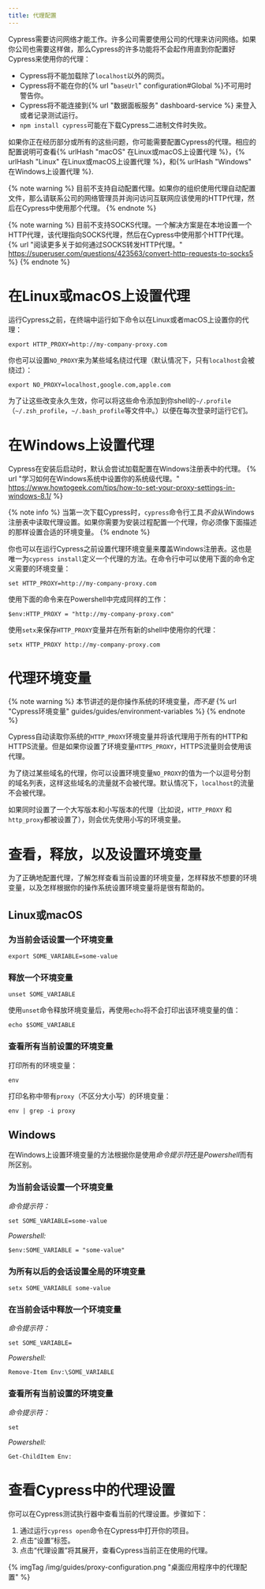 ```yaml
---
title: 代理配置
---
```


Cypress需要访问网络才能工作。许多公司需要使用公司的代理来访问网络。如果你公司也需要这样做，那么Cypress的许多功能将不会起作用直到你配置好Cypress来使用你的代理：

* Cypress将不能加载除了`localhost`以外的网页。
* Cypress将不能在你的{% url "`baseUrl`" configuration#Global %}不可用时警告你。
* Cypress将不能连接到{% url "数据面板服务" dashboard-service %} 来登入或者记录测试运行。
* `npm install cypress`可能在下载Cypress二进制文件时失败。

如果你正在经历部分或所有的这些问题，你可能需要配置Cypress的代理。相应的配置说明可查看{% urlHash "macOS" 在Linux或macOS上设置代理 %}，{% urlHash "Linux" 在Linux或macOS上设置代理 %}，和{% urlHash "Windows" 在Windows上设置代理 %}.

{% note warning %}
目前不支持自动配置代理。如果你的组织使用代理自动配置文件，那么请联系公司的网络管理员并询问访问互联网应该使用的HTTP代理，然后在Cypress中使用那个代理。
{% endnote %}

{% note warning %}
目前不支持SOCKS代理。一个解决方案是在本地设置一个HTTP代理，该代理指向SOCKS代理，然后在Cypress中使用那个HTTP代理。 {% url "阅读更多关于如何通过SOCKS转发HTTP代理。" https://superuser.com/questions/423563/convert-http-requests-to-socks5 %}
{% endnote %}

# 在Linux或macOS上设置代理

运行Cypress之前，在终端中运行如下命令以在Linux或者macOS上设置你的代理：

```shell
export HTTP_PROXY=http://my-company-proxy.com
```

你也可以设置`NO_PROXY`来为某些域名绕过代理（默认情况下，只有`localhost`会被绕过）：

```shell
export NO_PROXY=localhost,google.com,apple.com
```

为了让这些改变永久生效，你可以将这些命令添加到你shell的`~/.profile`（`~/.zsh_profile`，`~/.bash_profile`等文件中。）以便在每次登录时运行它们。

# 在Windows上设置代理

Cypress在安装后启动时，默认会尝试加载配置在Windows注册表中的代理。 {% url "学习如何在Windows系统中设置你的系统级代理。" https://www.howtogeek.com/tips/how-to-set-your-proxy-settings-in-windows-8.1/ %}

{% note info %}
当第一次下载Cypress时，`cypress`命令行工具*不会*从Windows注册表中读取代理设置。如果你需要为安装过程配置一个代理，你必须像下面描述的那样设置合适的环境变量。
{% endnote %}

你也可以在运行Cypress之前设置代理环境变量来覆盖Windows注册表。这也是唯一为`cypress install`定义一个代理的方法。在命令行中可以使用下面的命令定义需要的环境变量：

```shell
set HTTP_PROXY=http://my-company-proxy.com
```

使用下面的命令来在Powershell中完成同样的工作：

```shell
$env:HTTP_PROXY = "http://my-company-proxy.com"
```

使用`setx`来保存`HTTP_PROXY`变量并在所有新的shell中使用你的代理：

```shell
setx HTTP_PROXY http://my-company-proxy.com
```

# 代理环境变量

{% note warning %}
本节讲述的是你操作系统的环境变量，*而不是* {% url "Cypress环境变量" guides/guides/environment-variables %}
{% endnote %}

Cypress自动读取你系统的`HTTP_PROXY`环境变量并将该代理用于所有的HTTP和HTTPS流量。但是如果你设置了环境变量`HTTPS_PROXY`，HTTPS流量则会使用该代理。

为了绕过某些域名的代理，你可以设置环境变量`NO_PROXY`的值为一个以逗号分割的域名列表，这样这些域名的流量就不会被代理。默认情况下，`localhost`的流量不会被代理。

如果同时设置了一个大写版本和小写版本的代理（比如说，`HTTP_PROXY` 和 `http_proxy`都被设置了），则会优先使用小写的环境变量。

# 查看，释放，以及设置环境变量

为了正确地配置代理，了解怎样查看当前设置的环境变量，怎样释放不想要的环境变量，以及怎样根据你的操作系统设置环境变量将是很有帮助的。

## Linux或macOS

### 为当前会话设置一个环境变量

```shell
export SOME_VARIABLE=some-value
```

### 释放一个环境变量

```shell
unset SOME_VARIABLE
```

使用`unset`命令释放环境变量后，再使用`echo`将不会打印出该环境变量的值：

```shell
echo $SOME_VARIABLE
```

### 查看所有当前设置的环境变量

打印所有的环境变量：

```shell
env
```

打印名称中带有`proxy`（不区分大小写）的环境变量：

```shell
env | grep -i proxy
```

## Windows

在Windows上设置环境变量的方法根据你是使用*命令提示符*还是*Powershell*而有所区别。

### 为当前会话设置一个环境变量

*命令提示符：*

```shell
set SOME_VARIABLE=some-value
```

*Powershell:*

```shell
$env:SOME_VARIABLE = "some-value"
```

### 为所有以后的会话设置全局的环境变量

```shell
setx SOME_VARIABLE some-value
```

### 在当前会话中释放一个环境变量

*命令提示符：*

```shell
set SOME_VARIABLE=
```

*Powershell:*

```shell
Remove-Item Env:\SOME_VARIABLE
```

### 查看所有当前设置的环境变量

*命令提示符：*

```shell
set
```

*Powershell:*

```shell
Get-ChildItem Env:
```

# 查看Cypress中的代理设置

你可以在Cypress测试执行器中查看当前的代理设置。步骤如下：

1. 通过运行`cypress open`命令在Cypress中打开你的项目。
2. 点击“设置”标签。
3. 点击“代理设置”将其展开，查看Cypress当前正在使用的代理。

{% imgTag /img/guides/proxy-configuration.png "桌面应用程序中的代理配置" %}